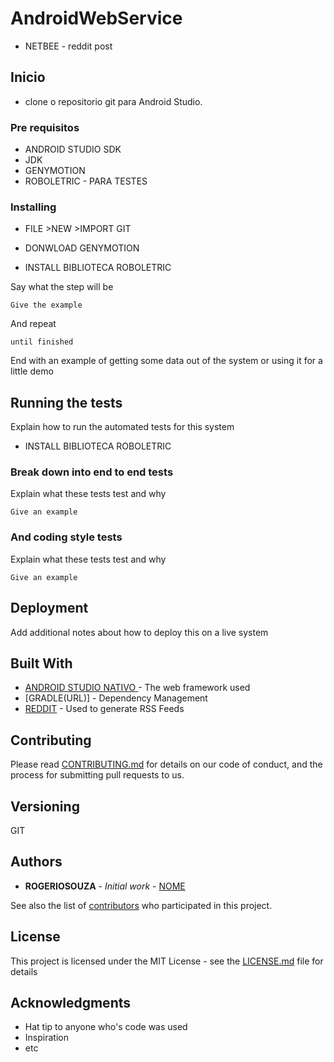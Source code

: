 # AndroidWebService
* NETBEE - reddit post

## Inicio

* clone o repositorio git para Android Studio.

### Pre requisitos
 * ANDROID STUDIO SDK
 * JDK 
 * GENYMOTION
 * ROBOLETRIC - PARA TESTES
 
### Installing

* FILE >NEW >IMPORT GIT

* DONWLOAD GENYMOTION

* INSTALL BIBLIOTECA ROBOLETRIC 

Say what the step will be

```
Give the example
```

And repeat

```
until finished
```

End with an example of getting some data out of the system or using it for a little demo

## Running the tests

Explain how to run the automated tests for this system

* INSTALL BIBLIOTECA ROBOLETRIC

### Break down into end to end tests

Explain what these tests test and why

```
Give an example
```

### And coding style tests

Explain what these tests test and why

```
Give an example
```

## Deployment

Add additional notes about how to deploy this on a live system

## Built With

* [ANDROID STUDIO NATIVO ](http://www.DEVELOPERANDROID) - The web framework used
* [GRADLE(URL)] - Dependency Management
* [REDDIT](https://www.reddit.com/r/Android/new/.json) - Used to generate RSS Feeds

## Contributing

Please read [CONTRIBUTING.md](https://gist.github.com/PurpleBooth/b24679402957c63ec426) for details on our code of conduct, and the process for submitting pull requests to us.

## Versioning

GIT

## Authors

* **ROGERIOSOUZA** - *Initial work* - [NOME](https://github.com/rogerisouza)

See also the list of [contributors](https://github.com/your/project/contributors) who participated in this project.

## License

This project is licensed under the MIT License - see the [LICENSE.md](LICENSE.md) file for details

## Acknowledgments

* Hat tip to anyone who's code was used
* Inspiration
* etc
